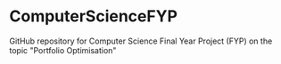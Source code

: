 # ComputerScienceFYP
GitHub repository for Computer Science Final Year Project (FYP) on the topic "Portfolio Optimisation"
